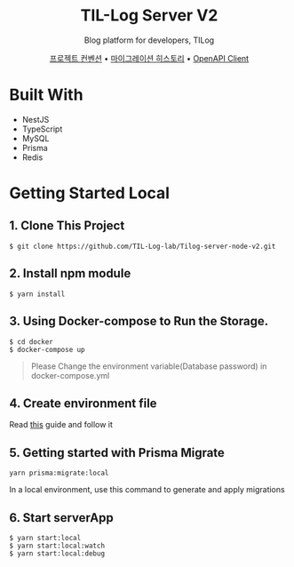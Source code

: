 <div align="center">

# TIL-Log Server V2

Blog platform for developers, TILog

[프로젝트 컨벤션](https://github.com/TIL-Log-lab/Tilog-server-node-v2/discussions/4) • [마이그레이션 히스토리](https://github.com/TIL-Log-lab/Tilog-server-node-v2/tree/main/prisma/migrations) • [OpenAPI Client](https://www.npmjs.com/package/@til-log.lab/tilog-api)

</div>

# Built With

- NestJS
- TypeScript
- MySQL
- Prisma
- Redis

# Getting Started Local

## 1. Clone This Project

```
$ git clone https://github.com/TIL-Log-lab/Tilog-server-node-v2.git
```

## 2. Install npm module

```
$ yarn install
```

## 3. Using Docker-compose to Run the Storage.

```
$ cd docker
$ docker-compose up
```

> Please Change the environment variable(Database password) in docker-compose.yml

## 4. Create environment file

Read [this](https://github.com/TIL-Log-lab/Tilog-server-node-v2/tree/main/environments) guide and follow it

## 5. Getting started with Prisma Migrate

```
yarn prisma:migrate:local
```

In a local environment, use this command to generate and apply migrations

## 6. Start serverApp

```
$ yarn start:local
$ yarn start:local:watch
$ yarn start:local:debug
```
